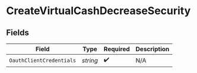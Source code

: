 # CreateVirtualCashDecreaseSecurity


## Fields

| Field                    | Type                     | Required                 | Description              |
| ------------------------ | ------------------------ | ------------------------ | ------------------------ |
| `OauthClientCredentials` | *string*                 | :heavy_check_mark:       | N/A                      |